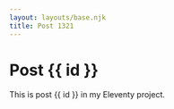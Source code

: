 ```yaml
---
layout: layouts/base.njk
title: Post 1321
---
```


# Post {{ id }}

This is post {{ id }} in my Eleventy project.
